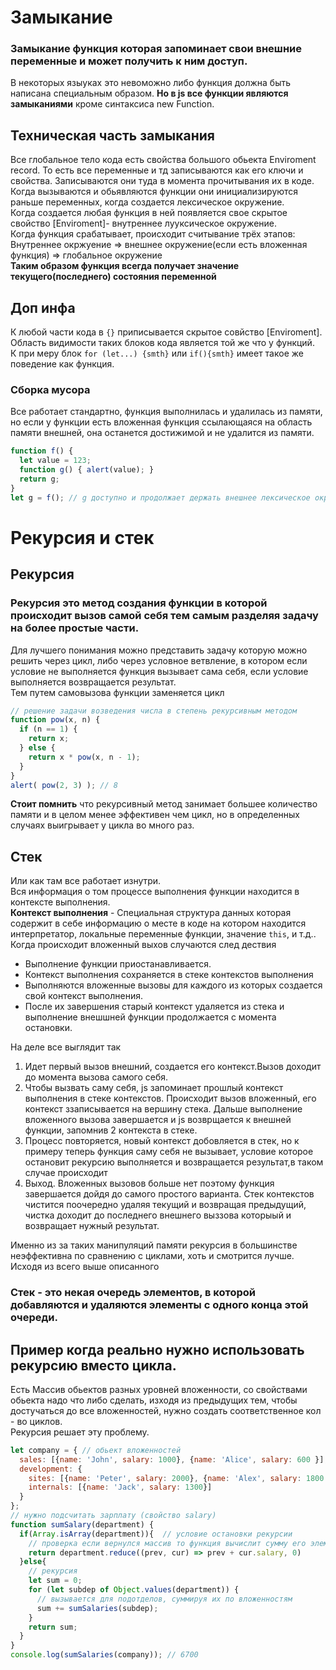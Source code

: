 # Замыкание  
### Замыкание функция которая запоминает свои внешние переменные и может получить к ним доступ.  
В некоторых языуках это невоможно либо функция должна быть написана специальным образом. **Но в js все функции являются замыканиями** кроме синтаксиса new Function.  
## Техническая часть замыкания  
Все глобальное тело кода есть свойства большого обьекта Enviroment record. То есть все переменные и тд записываются как его ключи и свойства. Записываются они туда в момента прочитывания их в коде.  
Когда вызываются и обьявляются функции они инициализируются раньше переменных, когда создается лексическое окружение.  
Когда создается любая функция в ней появляется свое скрытое свойство [Enviroment]- внутреннее лууксическое окружение.  
Когда функция срабатывает, происходит считывание трёх этапов:  
Внутреннее окржуение => внешнее окружение(если есть вложенная функция) => глобальное окружение  
**Таким образом функция всегда получает значение текущего(последнего) состояния переменной**  
## Доп инфа  
К любой части кода в ``{}`` приписывается скрытое совйство [Enviroment]. Область видимости таких блоков кода является той же что у функций.  
К при меру блок ``for (let...) {smth}`` или ``if(){smth}`` имеет такое же поведение как функция.  
### Сборка мусора  
Все работает стандартно, функция выполнилась и удалилась из памяти, но если у функции есть вложенная функция ссылающаяся на область памяти внешней, она останется достижимой и не удалится из памяти.  
```javascript
function f() {
  let value = 123;
  function g() { alert(value); }
  return g;
}
let g = f(); // g доступно и продолжает держать внешнее лексическое окружение в памяти
```


# Рекурсия и стек  
## Рекурсия
### Рекурсия это метод создания функции в которой происходит вызов самой себя тем самым разделяя задачу на более простые части.  
Для лучшего понимания можно представить задачу которую можно решить через цикл, либо через условное ветвление, в котором если условие не выполняется функция вызывает сама себя, если условие выполняется возвращается результат.  
Тем путем самовызова функции заменяется цикл  
```javascript
// решение задачи возведения числа в степень рекурсивным методом
function pow(x, n) {
  if (n == 1) {
    return x;
  } else {
    return x * pow(x, n - 1);
  }
}
alert( pow(2, 3) ); // 8
```
**Стоит помнить** что рекурсивный метод занимает большее количество памяти и в целом менее эффективен чем цикл, но в определенных случаях выигрывает у цикла во много раз.  
## Стек  
Или как там все работает изнутри.  
Вся информация о том процессе выполнения функции находится в контексте выполнения.  
**Контекст выполнения** - Специальная структура данных которая содержит в себе информацию о месте в коде на котором находится интерпретатор, локальные переменные функции, значение ``this``, и т.д..  
Когда происходит вложенный выхов случаются след дествия
+ Выполнение функции приостанавливается.  
+ Контекст выполнения сохраняется в стеке контекстов выполнения
+ Выполняются вложенные вызовы для каждого из которых создается свой контекст выполнения.
+ После их завершения старый контекст удаляется из стека и выполнение внешшней функции продолжается с момента остановки.

На деле все выглядит так  
1. Идет первый вызов внешний, создается его контекст.Вызов доходит до момента вызова самого себя.  
2. Чтобы вызвать саму себя, js запоминает прошлый контекст выполнения в стеке контекстов. Происходит вызов вложенный, его контекст ззаписывается на вершину стека. Дальше выполнение вложенного вызова завершается и js возврщается к внешней функции, запомнив 2 контекста в стеке.
3. Процесс повторяется, новый контекст добовляется в стек, но к примеру теперь функция саму себя не вызывает, условие которое остановит рекурсию выполняется и возвращается результат,в таком случае происходит
4. Выход. Вложенных вызовов больше нет поэтому функция завершается дойдя до самого простого варианта. Стек контекстов чистится поочередно удаляя текущий и возвращая предыдущий, чистка доходит до последнего внешнего выззова которыый и возвращает нужный результат.  

Именно из за таких манипуляций памяти рекурсия в большинстве неэффективна по сравнению с циклами, хоть и смотрится лучше.  
Исходя из всего выше описанного
### Стек - это некая очередь элементов, в которой добавляются и удаляются элементы с одного конца этой очереди.  
## Пример когда реально нужно использовать рекурсию вместо цикла.  
Есть Массив обьектов разных уровней вложенности, со свойствами обьекта надо что либо сделать, изходя из предыдущих тем, чтобы достучаться до все вложенностей, нужно создать соответственное кол - во циклов.  
Рекурсия решает эту проблему.
```javascript
let company = { // обьект вложенностей
  sales: [{name: 'John', salary: 1000}, {name: 'Alice', salary: 600 }],
  development: {
    sites: [{name: 'Peter', salary: 2000}, {name: 'Alex', salary: 1800 }],
    internals: [{name: 'Jack', salary: 1300}]
  }
};
// нужно подсчитать зарплату (свойство salary)
function sumSalary(department) {
  if(Array.isArray(department)){  // условие остановки рекурсии
    // проверка если вернулся массив то функция вычислит сумму его элементов
    return department.reduce((prev, cur) => prev + cur.salary, 0)
  }else{
    // рекурсия
    let sum = 0;
    for (let subdep of Object.values(department)) {
      // вызывается для подотделов, суммируя их по вложенностям
      sum += sumSalaries(subdep);
    }
    return sum;
  }
}
console.log(sumSalaries(company)); // 6700
```
